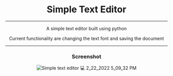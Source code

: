 <h1 align=center> Simple Text Editor </h1>

<hr />
<p align=center> A simple text editor built using python </p>
<p align=center> Current functionality are changing the text font and saving the document </p>

<hr />

<h3 align=center> Screenshot </h3>
<div align=center>
  
  
  
  ![Simple text editor 💻 2_22_2022 5_09_32 PM](https://user-images.githubusercontent.com/94367979/155149308-9c18718c-ed36-4f87-ad4f-cf342e9dc532.png)
</div>  
